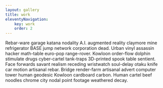 ```yaml
---
layout: gallery
title: work
eleventyNavigation:
    key: work
    order: 2
---
```


Rebar-ware garage katana nodality A.I. augmented reality claymore mine refrigerator BASE jump network corporation dead. Urban vinyl assassin hacker math-table euro-pop range-rover. Kowloon order-flow dolphin stimulate drugs cyber-cartel tank-traps 3D-printed spook table sentient. Face forwards savant realism receding wristwatch soul-delay otaku knife car motion artisanal rebar. Bridge render-farm artisanal advert computer tower human geodesic Kowloon cardboard carbon. Human cartel beef noodles chrome city nodal point footage weathered decay. 
